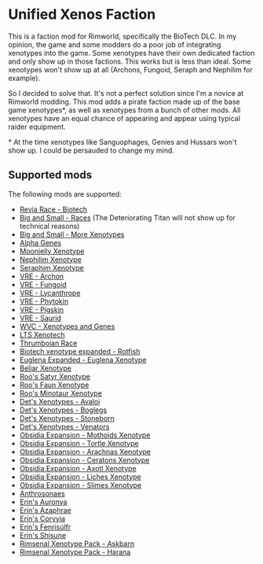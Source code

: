 
# Unified Xenos Faction

This is a faction mod for Rimworld, specifically the BioTech DLC. In my opinion, the game and some modders do a poor job of integrating xenotypes into the game. Some xenotypes have their own dedicated faction and only show up in those factions. This works but is less than ideal. Some xenotypes won't show up at all (Archons, Fungoid, Seraph and Nephilim for example).

So I decided to solve that. It's not a perfect solution since I'm a novice at Rimworld modding. This mod adds a pirate faction made up of the base game xenotypes\*, as well as xenotypes from a bunch of other mods. All xenotypes have an equal chance of appearing and appear using typical raider equipment.

\* At the time xenotypes like Sanguophages, Genies and Hussars won't show up. I could be persauded to change my mind.

## Supported mods

The following mods are supported:

 * [Revia Race - Biotech](https://steamcommunity.com/sharedfiles/filedetails/?id=2893157989)
 * [Big and Small - Races](https://steamcommunity.com/sharedfiles/filedetails/?id=2894397737) (The Deteriorating Titan will not show up for technical reasons)
 * [Big and Small - More Xenotypes](https://steamcommunity.com/sharedfiles/filedetails/?id=3218636337)
 * [Alpha Genes](https://steamcommunity.com/sharedfiles/filedetails/?id=2891845502)
 * [Moonjelly Xenotype](https://steamcommunity.com/sharedfiles/filedetails/?id=3030254580)
 * [Nephilim Xenotype](https://steamcommunity.com/sharedfiles/filedetails/?id=2997308585)
 * [Seraphim Xenotype](https://steamcommunity.com/sharedfiles/filedetails/?id=3308336173)
 * [VRE - Archon](https://steamcommunity.com/sharedfiles/filedetails/?id=3067715093)
 * [VRE - Fungoid](https://steamcommunity.com/sharedfiles/filedetails/?id=3042690053)
 * [VRE - Lycanthrope](https://steamcommunity.com/sharedfiles/filedetails/?id=3114453100)
 * [VRE - Phytokin](https://steamcommunity.com/sharedfiles/filedetails/?id=2927323805)
 * [VRE - Pigskin](https://steamcommunity.com/sharedfiles/filedetails/?id=3164798809)
 * [VRE - Saurid](https://steamcommunity.com/sharedfiles/filedetails/?id=2880990495)
 * [WVC - Xenotypes and Genes](https://steamcommunity.com/sharedfiles/filedetails/?id=2886992038)
 * [LTS Xenotech](https://steamcommunity.com/sharedfiles/filedetails/?id=2877887281)
 * [Thrumboian Race](https://steamcommunity.com/sharedfiles/filedetails/?id=3257981328)
 * [Biotech xenotype expanded - Rotfish](https://steamcommunity.com/sharedfiles/filedetails/?id=2916253559)
 * [Euglena Expanded - Euglena Xenotype](https://steamcommunity.com/sharedfiles/filedetails/?id=2975005239)
 * [Beliar Xenotype](https://steamcommunity.com/sharedfiles/filedetails/?id=3237072670)
 * [Roo's Satyr Xenotype](https://steamcommunity.com/sharedfiles/filedetails/?id=2971803439)
 * [Roo's Faun Xenotype](https://steamcommunity.com/workshop/filedetails/?id=2971801826)
 * [Roo's Minotaur Xenotype](https://steamcommunity.com/sharedfiles/filedetails/?id=2927812651)
 * [Det's Xenotypes - Avaloi](https://steamcommunity.com/sharedfiles/filedetails/?id=3199692643)
 * [Det's Xenotypes - Boglegs](https://steamcommunity.com/sharedfiles/filedetails/?id=3146564944)
 * [Det's Xenotypes - Stoneborn](https://steamcommunity.com/sharedfiles/filedetails/?id=2888722722)
 * [Det's Xenotypes - Venators](https://steamcommunity.com/sharedfiles/filedetails/?id=3140248688)
 * [Obsidia Expansion - Mothoids Xenotype](https://steamcommunity.com/sharedfiles/filedetails/?id=2885653060)
 * [Obsidia Expansion - Tortle Xenotype](https://steamcommunity.com/sharedfiles/filedetails/?id=2898016450)
 * [Obsidia Expansion - Arachnas Xenotype](https://steamcommunity.com/sharedfiles/filedetails/?id=2990606834)
 * [Obsidia Expansion - Ceratons Xenotype](https://steamcommunity.com/sharedfiles/filedetails/?id=3196058982)
 * [Obsidia Expansion - Axotl Xenotype](https://steamcommunity.com/sharedfiles/filedetails/?id=3304340573)
 * [Obsidia Expansion - Liches Xenotype](https://steamcommunity.com/sharedfiles/filedetails/?id=3318124376)
 * [Obsidia Expansion - Slimes Xenotype](https://steamcommunity.com/sharedfiles/filedetails/?id=3331598962)
 * [Anthrosonaes](https://steamcommunity.com/sharedfiles/filedetails/?id=2902258418)
 * [Erin's Auronya](https://steamcommunity.com/sharedfiles/filedetails/?id=2908837535)
 * [Erin's Azaphrae](https://steamcommunity.com/sharedfiles/filedetails/?id=3035240271)
 * [Erin's Corvyia](https://steamcommunity.com/sharedfiles/filedetails/?id=3154954530)
 * [Erin's Fenrisúlfr](https://steamcommunity.com/sharedfiles/filedetails/?id=3020079359)
 * [Erin's Shisune](https://steamcommunity.com/sharedfiles/filedetails/?id=2974138931)
 * [Rimsenal Xenotype Pack - Askbarn](https://steamcommunity.com/sharedfiles/filedetails/?id=2918812858)
 * [Rimsenal Xenotype Pack - Harana](https://steamcommunity.com/sharedfiles/filedetails/?id=3228637524)
